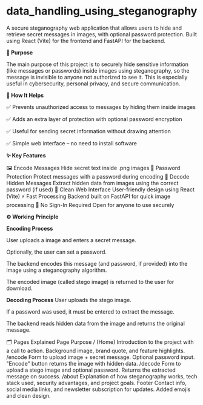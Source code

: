 # data_handling_using_steganography
A secure steganography web application that allows users to hide and retrieve secret messages in images, with optional password protection. Built using React (Vite) for the frontend and FastAPI for the backend.

**🔷 Purpose**

The main purpose of this project is to securely hide sensitive information (like messages or passwords) inside images using steganography, so the message is invisible to anyone not authorized to see it. This is especially useful in cybersecurity, personal privacy, and secure communication.



**🧠 How It Helps**

✅ Prevents unauthorized access to messages by hiding them inside images

✅ Adds an extra layer of protection with optional password encryption

✅ Useful for sending secret information without drawing attention

✅ Simple web interface – no need to install software



**✨ Key Features**

🖼️ Encode Messages	Hide secret text inside .png images
🔐 Password Protection	Protect messages with a password during encoding
🧾 Decode Hidden Messages	Extract hidden data from images using the correct password (if used)
📱 Clean Web Interface	User-friendly design using React (Vite)
⚡ Fast Processing	Backend built on FastAPI for quick image processing
🧩 No Sign-In Required	Open for anyone to use securely



**⚙️ Working Principle**

**Encoding Process**

User uploads a image and enters a secret message.

Optionally, the user can set a password.

The backend encodes this message (and password, if provided) into the image using a steganography algorithm.

The encoded image (called stego image) is returned to the user for download.

**Decoding Process**
User uploads the stego image.

If a password was used, it must be entered to extract the message.

The backend reads hidden data from the image and returns the original message.


🗂️ Pages Explained
Page	Purpose
/ (Home)	Introduction to the project with a call to action. Background image, brand quote, and feature highlights.
/encode	Form to upload image + secret message. Optional password input. "Encode" button returns the image with hidden data.
/decode	Form to upload a stego image and optional password. Returns the extracted message on success.
/about	Explanation of how steganography works, tech stack used, security advantages, and project goals.
Footer	Contact info, social media links, and newsletter subscription for updates. Added emojis and clean design.


